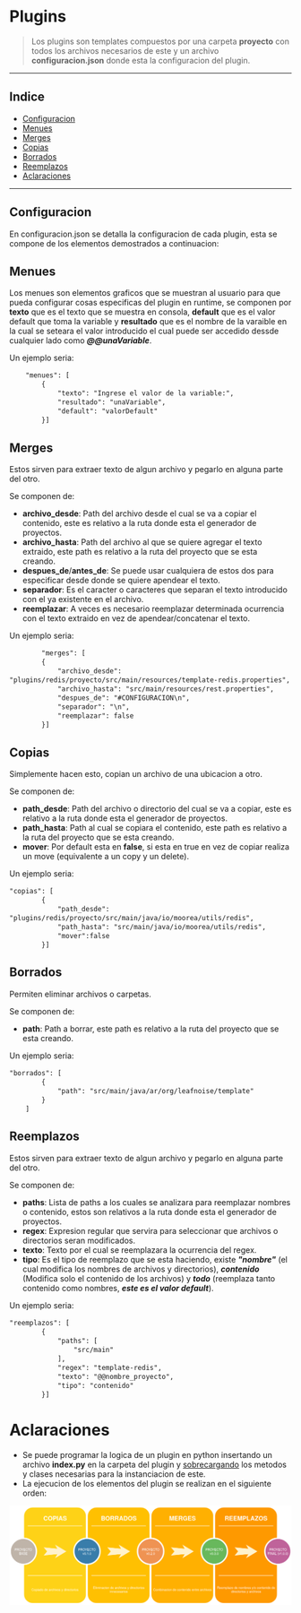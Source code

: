 # Plugins

> Los plugins son templates compuestos por una carpeta **proyecto** con todos los archivos necesarios de este y un archivo **configuracion.json** donde esta la configuracion del plugin.

---

## Indice

* [Configuracion](#configuracion)
* [Menues](#menues)
* [Merges](#merges)
* [Copias](#copias)
* [Borrados](#borrados)
* [Reemplazos](#reemplazos)
* [Aclaraciones](#aclaraciones)

---

## Configuracion

En configuracion.json se detalla la configuracion de cada plugin, esta se compone de los elementos demostrados a continuacion:

## Menues
Los menues son elementos graficos que se muestran al usuario para que pueda configurar cosas especificas del plugin en runtime, se componen por **texto** que es el texto que se muestra en consola, **default** que es el valor default que toma la variable y **resultado** que es el nombre de la varaible en la cual se seteara el valor introducido el cual puede ser accedido dessde cualquier lado como ***@@unaVariable***. 

Un ejemplo seria:
```
    "menues": [
        {
            "texto": "Ingrese el valor de la variable:",
            "resultado": "unaVariable",
            "default": "valorDefault"
        }]
```

## Merges
Estos sirven para extraer texto de algun archivo y pegarlo en alguna parte del otro. 

Se componen de:
- **archivo_desde**: Path del archivo desde el cual se va a copiar el contenido, este es relativo a la ruta donde esta el generador de proyectos.
- **archivo_hasta**: Path del archivo al que se quiere agregar el texto extraido, este path es relativo a la ruta del proyecto que se esta creando.
- **despues_de**/**antes_de**: Se puede usar cualquiera de estos dos para especificar desde donde se quiere apendear el texto.
- **separador**: Es el caracter o caracteres que separan el texto introducido con el ya existente en el archivo.
- **reemplazar**: A veces es necesario reemplazar determinada ocurrencia con el texto extraido en vez de apendear/concatenar el texto.

Un ejemplo seria:
```
        "merges": [
        {
            "archivo_desde": "plugins/redis/proyecto/src/main/resources/template-redis.properties",
            "archivo_hasta": "src/main/resources/rest.properties",
            "despues_de": "#CONFIGURACION\n",
            "separador": "\n",
            "reemplazar": false
        }]
```

## Copias
Simplemente hacen esto, copian un archivo de una ubicacion a otro.

Se componen de:
- **path_desde**: Path del archivo o directorio del cual se va a copiar, este es relativo a la ruta donde esta el generador de proyectos.
- **path_hasta**: Path al cual se copiara el contenido, este path es relativo a la ruta del proyecto que se esta creando.
- **mover**: Por default esta en **false**, si esta en true en vez de copiar realiza un move (equivalente a un copy y un delete).

Un ejemplo seria:
```
"copias": [
        {
            "path_desde": "plugins/redis/proyecto/src/main/java/io/moorea/utils/redis",
            "path_hasta": "src/main/java/io/moorea/utils/redis",
            "mover":false
        }]
```

## Borrados
Permiten eliminar archivos o carpetas.

Se componen de:
- **path**: Path a borrar, este path es relativo a la ruta del proyecto que se esta creando.

Un ejemplo seria:
```
"borrados": [
        {
            "path": "src/main/java/ar/org/leafnoise/template"
        }
    ]
```

## Reemplazos
Estos sirven para extraer texto de algun archivo y pegarlo en alguna parte del otro. 

Se componen de:
- **paths**: Lista de paths a los cuales se analizara para reemplazar nombres o contenido, estos son relativos a la ruta donde esta el generador de proyectos.
- **regex**: Expresion regular que servira para seleccionar que archivos o directorios seran modificados.
- **texto**: Texto por el cual se reemplazara la ocurrencia del regex.
- **tipo**: Es el tipo de reemplazo que se esta haciendo, existe ***"nombre"*** (el cual modifica los nombres de archivos y directorios), ***contenido*** (Modifica solo el contenido de los archivos) y ***todo*** (reemplaza tanto contenido como nombres, ***este es el valor default***).

Un ejemplo seria:
```
"reemplazos": [
        {
            "paths": [
                "src/main"
            ],
            "regex": "template-redis",
            "texto": "@@nombre_proyecto",
            "tipo": "contenido"
        }]
```

# Aclaraciones
- Se puede programar la logica de un plugin en python insertando un archivo **index.py** en la carpeta del plugin y [sobrecargando](plugins-api.md) los metodos y clases necesarias para la instanciacion de este.
- La ejecucion de los elementos del plugin se realizan en el siguiente orden: 

![alt text](img/execution_diagram.png)

